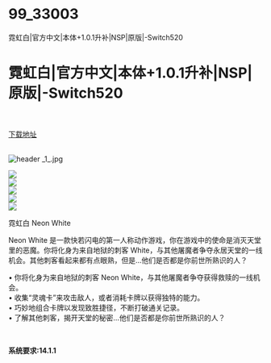 # 99_33003
霓虹白|官方中文|本体+1.0.1升补|NSP|原版|-Switch520
# 霓虹白|官方中文|本体+1.0.1升补|NSP|原版|-Switch520
 <br/></br>
[下载地址](https://www.switch520.cc/article/33003 "下载地址")
<br/></br>

<p><img title="header _1_.jpg" src="https://www.switch520.cc/muke_img/2022_06_17_0bf7bd6881ba3.jpg" alt="header _1_.jpg"></p>
<p><img src="https://cdn.cloudflare.steamstatic.com/steam/apps/1533420/ss_27ea65326988eeeaa504bb8c0d2c892aae894b57.600x338.jpg?t=1655410419"><br>
<img src="https://cdn.cloudflare.steamstatic.com/steam/apps/1533420/ss_7ebe34f5d96739a0901619b31b8f5a2a1c43bc50.600x338.jpg?t=1655410419"><br>
<img src="https://cdn.cloudflare.steamstatic.com/steam/apps/1533420/ss_d8c2c0eb97bc25344f24da92e55b6420ca94c607.600x338.jpg?t=1655410419"><br>
<img src="https://cdn.cloudflare.steamstatic.com/steam/apps/1533420/ss_ca814762dba95590d9dc0aca6bd1add9de5fe0f6.600x338.jpg?t=1655410419"><br>
<img src="https://cdn.cloudflare.steamstatic.com/steam/apps/1533420/ss_38fc87620e7706535193143404488e5c10863813.600x338.jpg?t=1655410419"></p>
<p>霓虹白 Neon White</p>
<p>Neon White 是一款快若闪电的第一人称动作游戏，你在游戏中的使命是消灭天堂里的恶魔。你将化身为来自地狱的刺客 White，与其他屠魔者争夺永居天堂的一线机会。其他刺客看起来都有点眼熟，但是…他们是否都是你前世所熟识的人？</p>
<p>• 你将化身为来自地狱的刺客 Neon White，与其他屠魔者争夺获得救赎的一线机会。<br>
• 收集“灵魂卡”来攻击敌人，或者消耗卡牌以获得独特的能力。<br>
• 巧妙地组合卡牌以发现致胜捷径，不断打破通关记录。<br>
• 了解其他刺客，揭开天堂的秘密…他们是否都是你前世所熟识的人？</p>
<p>&nbsp;</p>
<p><strong>系统要求:14.1.1</strong></p>



